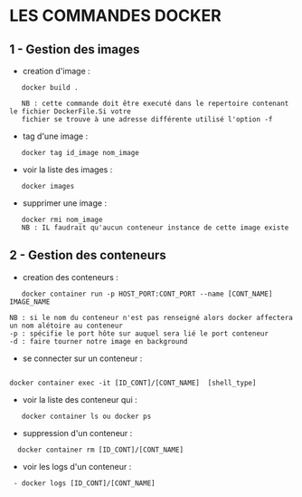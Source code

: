 # LES COMMANDES DOCKER

## 1 - Gestion des images

  - creation d'image  :
```
   docker build . 

   NB : cette commande doit être executé dans le repertoire contenant le fichier DockerFile.Si votre
   fichier se trouve à une adresse différente utilisé l'option -f

```
 -  tag d'une image :
```
   docker tag id_image nom_image
```

 - voir la liste des images :
```   
   docker images
```

 - supprimer une image : 
```
   docker rmi nom_image
   NB : IL faudrait qu'aucun conteneur instance de cette image existe
```


## 2 - Gestion des conteneurs
 - creation des conteneurs :
```
   docker container run -p HOST_PORT:CONT_PORT --name [CONT_NAME] IMAGE_NAME

NB : si le nom du conteneur n'est pas renseigné alors docker affectera un nom alétoire au conteneur
-p : spécifie le port hôte sur auquel sera lié le port conteneur
-d : faire tourner notre image en background

```
- se connecter sur un conteneur :
```

docker container exec -it [ID_CONT]/[CONT_NAME]  [shell_type]

```


 - voir la liste des conteneur qui  :
```
   docker container ls ou docker ps

```
    

 - suppression d'un conteneur :
```
  docker container rm [ID_CONT]/[CONT_NAME]
```

 - voir les logs d'un conteneur :
```
 - docker logs [ID_CONT]/[CONT_NAME]
```